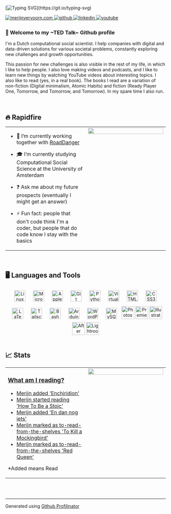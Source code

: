 [![Typing SVG](https://readme-typing-svg.demolab.com?font=Roboto&weight=600&size=30&pause=1000&color=FF6600&repeat=false&width=435&lines=Hi+%F0%9F%91%8B%2C+I'm+Merijn!)](https://git.io/typing-svg)

<a href="https://merijnvervoorn.com" target="_blank">
<img src=https://img.shields.io/badge/personal-ff6600.svg?&style=for-the-badge&logo=htmx&logoColor=white alt=merijnvervoorn.com style="margin-bottom: 5px;" />
</a>
<a href="https://github.com/merijnvervoorn" target="_blank">
<img src=https://img.shields.io/badge/github-3e6990.svg?&style=for-the-badge&logo=github&logoColor=white alt=github style="margin-bottom: 5px;" />
</a>
<a href="https://linkedin.com/in/merijnvervoorn" target="_blank">
<img src=https://img.shields.io/badge/linkedin-%231E77B5.svg?&style=for-the-badge&logo=logmein&logoColor=white alt=linkedin style="margin-bottom: 5px;" />
</a>
<a href="https://www.youtube.com/@merijnvervoorn" target="_blank">
<img src=https://img.shields.io/badge/youtube-%23EE4831.svg?&style=for-the-badge&logo=youtube&logoColor=white alt=youtube style="margin-bottom: 5px;" />
</a>  
  



### 📌 Welcome to my ~TED Talk~ Github profile  
I'm a Dutch computational social scientist. I help companies with digital and data-driven solutions for various societal problems, constantly exploring new challenges and growth opportunities.

This passion for new challenges is also visible in the rest of my life, in which I like to help people. I also love making videos and podcasts, and I like to learn new things by watching YouTube videos about interesting topics. I also like to read (yes, in a real book). The books I read are a variation of non-fiction (Digital minimalism, Atomic Habits) and fiction (Ready Player One, Tomorrow, and Tomorrow, and Tomorrow). In my spare time I also run.
  
  

<br/>  


## 🔥 Rapidfire  
<table><tr><td valign="top" width="50%">

- 🔭 I’m currently working together with [RoadDanger](https://github.com/digitaldutch/roaddanger.org)  
  

- 🎓 I’m currently studying Computational Social Science at the University of Amsterdam  
  

- ❓ Ask me about my future prospects (eventually I might get an answer)  
  

- ⚡ Fun fact: people that don't code think I'm a coder, but people that do code know I stay with the basics  


</td><td valign="top" width="50%">

<div align="center">
<img src="https://media.giphy.com/media/emBNbuHZZMrDmxm2qj/giphy.gif" align="center" style="width: 100%" />
</div>  


</td></tr></table>  

<br/>  


## 🖥️ Languages and Tools  
<div align="center">  
<a href="https://www.linux.org/" target="_blank"><img style="margin: 10px" src="https://cdn.simpleicons.org/linux/ff6600/white" alt="Linux" height="35" /></a>  
<a href="https://www.microsoft.com/" target="_blank"><img style="margin: 10px" src="https://img.icons8.com/?size=100&id=33540&format=png&color=ff6600" alt="Microsoft/365" height="35" /></a>  
<a href="https://www.apple.com/" target="_blank"><img style="margin: 10px" src="https://cdn.simpleicons.org/apple/ff6600" alt="Apple/MacOS" height="35" /></a> 
<a href="https://github.com/" target="_blank"><img style="margin: 10px" src="https://cdn.simpleicons.org/github/ff6600" alt="Git" height="35" /></a>  
<a href="https://www.python.org/" target="_blank"><img style="margin: 10px" src="https://cdn.simpleicons.org/python/ff6600" alt="Python" height="35" /></a> 
<a href="https://www.virtualbox.org/" target="_blank"><img style="margin: 10px" src="https://cdn.simpleicons.org/virtualbox/ff6600" alt="VirtualBox" height="35" /></a> 
<a href="https://www.w3schools.com/html/" target="_blank"><img style="margin: 10px" src="https://cdn.simpleicons.org/html5/ff6600" alt="HTML5" height="35" /></a>  
<a href="https://www.w3schools.com/css/" target="_blank"><img style="margin: 10px" src="https://cdn.simpleicons.org/css/ff6600" alt="CSS3" height="35" /></a>  
<a href="https://www.latex-project.org/" target="_blank"><img style="margin: 10px" src="https://cdn.simpleicons.org/latex/ff6600" alt="LaTeX" height="35" /></a>
<a href="https://tailscale.com/" target="_blank"><img style="margin: 10px" src="https://cdn.simpleicons.org/tailscale/ff6600" alt="Tailscale" height="35" /></a> 
<a href="https://www.gnu.org/software/bash/" target="_blank"><img style="margin: 10px" src="https://cdn.simpleicons.org/gnubash/ff6600" alt="Bash" height="35" /></a>  
<a href="https://www.arduino.cc/" target="_blank"><img style="margin: 10px" src="https://cdn.simpleicons.org/arduino/ff6600" alt="Arduino" height="35" /></a>  
<a href="https://wordpress.com/" target="_blank"><img style="margin: 10px" src="https://cdn.simpleicons.org/wordpress/ff6600" alt="WordPress" height="35" /></a>  
<a href="https://www.mysql.com/" target="_blank"><img style="margin: 10px" src="https://cdn.simpleicons.org/mysql/ff6600" alt="MySQL" height="35" /></a>  
<a href="https://www.adobe.com/in/products/photoshop.html" target="_blank"><img style="margin: 0px" src="https://img.icons8.com/?size=100&id=86609&format=png&color=ff6600" alt="Photoshop" height="40" /></a>  
<a href="https://www.adobe.com/in/products/premiere.html" target="_blank"><img style="margin: 0px" src="https://img.icons8.com/?size=100&id=2G6COzQd7R2G&format=png&color=ff6600" alt="Premiere Pro" height="40" /></a>  
<a href="https://www.adobe.com/in/products/illustrator.html" target="_blank"><img style="margin: 0px" src="https://img.icons8.com/?size=100&id=10892&format=png&color=ff6600" alt="Illustrator" height="40" /></a>  
<a href="https://www.adobe.com/in/products/aftereffects.html" target="_blank"><img style="margin: 0px" src="https://img.icons8.com/?size=100&id=7Yo99dpWqrdn&format=png&color=ff6600" alt="After Effects" height="40" /></a>  
<a href="https://www.adobe.com/products/photoshop-lightroom.html" target="_blank"><img style="margin: 0px" src="https://img.icons8.com/?size=100&id=16396&format=png&color=ff6600" alt="Lightroom" height="40" /></a>  
</div>  

<br/>  


## 📈 Stats  
<table><tr><td valign="top" width="50%">
  
### [What am I reading?](https://www.goodreads.com/merijnvervoorn)
  
<!-- BLOG-POST-LIST:START -->
- [Merijn added &#39;Enchiridion&#39;](https://www.goodreads.com/review/show/7143128376)
- [Merijn started reading &#39;How To Be a Stoic&#39;](https://www.goodreads.com/review/show/5815165026)
- [Merijn added &#39;En dan nog iets&#39;](https://www.goodreads.com/review/show/7095435443)
- [Merijn marked as to-read-from-the-shelves &#39;To Kill a Mockingbird&#39;](https://www.goodreads.com/review/show/5480526040)
- [Merijn marked as to-read-from-the-shelves &#39;Red Queen&#39;](https://www.goodreads.com/review/show/7096891441)
<!-- BLOG-POST-LIST:END -->

*Added means Read

</td><td valign="top" width="50%">

<img src="https://github-readme-stats.vercel.app/api/top-langs/?username=merijnvervoorn&hide_border=true&layout=compact" align="left" style="width: 100%" />

</td></tr></table>  

<br/>  

  

<br/>  

---
Generated using <a href="https://profilinator.rishav.dev/" target="_blank">Github Profilinator</a>
